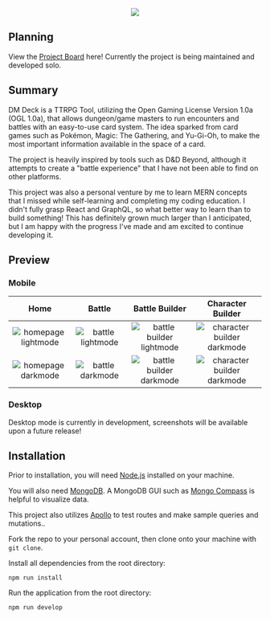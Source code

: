 <p align="center">
  <img src="https://user-images.githubusercontent.com/70721378/175779268-1660eb59-bc3c-4127-97e3-bb28673442c4.png">  
</p>

## Planning 

View the [Project Board](https://github.com/awidener3/dm-deck/projects/2) here! Currently the project is being maintained and developed solo.

## Summary

DM Deck is a TTRPG Tool, utilizing the Open Gaming License Version 1.0a (OGL 1.0a), that allows dungeon/game masters to run encounters and battles with an easy-to-use card system. The idea sparked from card games such as Pokémon, Magic: The Gathering, and Yu-Gi-Oh, to make the most important information available in the space of a card.

The project is heavily inspired by tools such as D&D Beyond, although it attempts to create a "battle experience" that I have not been able to find on other platforms.

This project was also a personal venture by me to learn MERN concepts that I missed while self-learning and completing my coding education. I didn't fully grasp React and GraphQL, so what better way to learn than to build something! This has definitely grown much larger than I anticipated, but I am happy with the progress I've made and am excited to continue developing it.

## Preview

### Mobile

| Home | Battle | Battle Builder | Character Builder |
|:----:|:------:|:--------------:|:-----------------:|
|![homepage lightmode](https://user-images.githubusercontent.com/70721378/177043301-762480ab-4d86-4222-b948-888830baff38.png)|![battle lightmode](https://user-images.githubusercontent.com/70721378/177043386-6d4c9a89-92d9-4ea0-9922-a3621db85487.png)|![battle builder lightmode](https://user-images.githubusercontent.com/70721378/177043401-59c2e6cf-ed4a-4503-83d6-8f980dfcac13.png)|![character builder darkmode](https://user-images.githubusercontent.com/70721378/177043442-ddcbaee7-9f36-4a85-b0d5-6deaa1303073.png)|
|![homepage darkmode](https://user-images.githubusercontent.com/70721378/177043333-013d6caa-8983-48d1-830a-2ace221f19c8.png)|![battle darkmode](https://user-images.githubusercontent.com/70721378/177043359-b0d0297d-88dd-49a1-838e-054486269ee9.png)|![battle builder darkmode](https://user-images.githubusercontent.com/70721378/177043415-ec82e611-8334-43ec-8ffa-1b6e2dd4c30d.png)|![character builder darkmode](https://user-images.githubusercontent.com/70721378/177043435-af51d3f9-a8e0-463f-b27e-4622b73ee34b.png)|

### Desktop

Desktop mode is currently in development, screenshots will be available upon a future release!

## Installation

Prior to installation, you will need [Node.js](https://nodejs.org/en/) installed on your machine. 

You will also need [MongoDB](https://www.mongodb.com/). A MongoDB GUI such as [Mongo Compass](https://www.mongodb.com/products/compass) is helpful to visualize data. 

This project also utilizes [Apollo](https://www.apollographql.com/) to test routes and make sample queries and mutations..

Fork the repo to your personal account, then clone onto your machine with `git clone`.

Install all dependencies from the root directory: 
```
npm run install
```

Run the application from the root directory:
```
npm run develop
```
